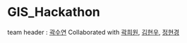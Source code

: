 # GIS_Hackathon

team header : [곽수연](https://github.com/suyeon-K)
Collaborated with [곽희원](https://github.com/HeewonKwak), [김현우](https://github.com/codemkim), [정현경](https://github.com/hyeonkyeong31)

